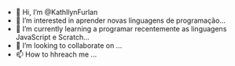 - 👋 Hi, I’m @KathllynFurlan
- 👀 I’m interested in  aprender novas linguagens de programação...
- 🌱 I’m currently learning  a programar recentemente as linguagens JavaScript e Scratch...
- 💞️ I’m looking to collaborate on ...
- 📫 How to hhreach me ...

<!---
KathllynFurlan/KathllynFurlan is a ✨ special ✨ repository because its `README.md` (this file) appears on your GitHub profile.
You can click the Preview link to take a look at your changes.
--->
